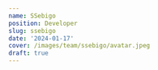 ```yaml
---
name: SSebigo
position: Developer
slug: ssebigo
date: '2024-01-17'
cover: /images/team/ssebigo/avatar.jpeg
draft: true
---
```


